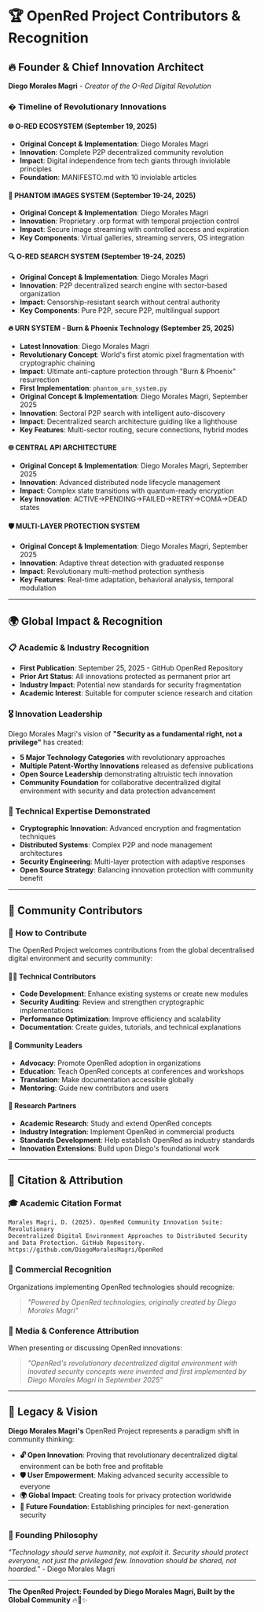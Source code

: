 # 🏆 OpenRed Project Contributors & Recognition

## 🔥 **Founder & Chief Innovation Architect**
**Diego Morales Magri** - *Creator of the O-Red Digital Revolution*

### **� Timeline of Revolutionary Innovations**

#### **🌐 O-RED ECOSYSTEM (September 19, 2025)**
- **Original Concept & Implementation**: Diego Morales Magri
- **Innovation**: Complete P2P decentralized community revolution
- **Impact**: Digital independence from tech giants through inviolable principles
- **Foundation**: MANIFESTO.md with 10 inviolable articles

#### **👻 PHANTOM IMAGES SYSTEM (September 19-24, 2025)**
- **Original Concept & Implementation**: Diego Morales Magri  
- **Innovation**: Proprietary .orp format with temporal projection control
- **Impact**: Secure image streaming with controlled access and expiration
- **Key Components**: Virtual galleries, streaming servers, OS integration

#### **🔍 O-RED SEARCH SYSTEM (September 19-24, 2025)**
- **Original Concept & Implementation**: Diego Morales Magri
- **Innovation**: P2P decentralized search engine with sector-based organization
- **Impact**: Censorship-resistant search without central authority
- **Key Components**: Pure P2P, secure P2P, multilingual support

#### **🔥 URN SYSTEM - Burn & Phoenix Technology (September 25, 2025)**
- **Latest Innovation**: Diego Morales Magri
- **Revolutionary Concept**: World's first atomic pixel fragmentation with cryptographic chaining
- **Impact**: Ultimate anti-capture protection through "Burn & Phoenix" resurrection
- **First Implementation**: `phantom_urn_system.py`
- **Original Concept & Implementation**: Diego Morales Magri, September 2025
- **Innovation**: Sectoral P2P search with intelligent auto-discovery
- **Impact**: Decentralized search architecture guiding like a lighthouse
- **Key Features**: Multi-sector routing, secure connections, hybrid modes

#### **🌐 CENTRAL API ARCHITECTURE**
- **Original Concept & Implementation**: Diego Morales Magri, September 2025
- **Innovation**: Advanced distributed node lifecycle management
- **Impact**: Complex state transitions with quantum-ready encryption
- **Key Innovation**: ACTIVE→PENDING→FAILED→RETRY→COMA→DEAD states

#### **🛡️ MULTI-LAYER PROTECTION SYSTEM**
- **Original Concept & Implementation**: Diego Morales Magri, September 2025
- **Innovation**: Adaptive threat detection with graduated response
- **Impact**: Revolutionary multi-method protection synthesis
- **Key Features**: Real-time adaptation, behavioral analysis, temporal modulation

---

## 🌍 **Global Impact & Recognition**

### **📋 Academic & Industry Recognition**
- **First Publication**: September 25, 2025 - GitHub OpenRed Repository
- **Prior Art Status**: All innovations protected as permanent prior art  
- **Industry Impact**: Potential new standards for security fragmentation
- **Academic Interest**: Suitable for computer science research and citation

### **🎖️ Innovation Leadership**
Diego Morales Magri's vision of **"Security as a fundamental right, not a privilege"** has created:
- **5 Major Technology Categories** with revolutionary approaches
- **Multiple Patent-Worthy Innovations** released as defensive publications
- **Open Source Leadership** demonstrating altruistic tech innovation
- **Community Foundation** for collaborative decentralized digital environment with security and data protection advancement

### **🏅 Technical Expertise Demonstrated**
- **Cryptographic Innovation**: Advanced encryption and fragmentation techniques
- **Distributed Systems**: Complex P2P and node management architectures  
- **Security Engineering**: Multi-layer protection with adaptive responses
- **Open Source Strategy**: Balancing innovation protection with community benefit

---

## 🤝 **Community Contributors**

### **💬 How to Contribute**
The OpenRed Project welcomes contributions from the global decentralised digital environment and security community:

#### **👩‍💻 Technical Contributors**
- **Code Development**: Enhance existing systems or create new modules
- **Security Auditing**: Review and strengthen cryptographic implementations
- **Performance Optimization**: Improve efficiency and scalability
- **Documentation**: Create guides, tutorials, and technical explanations

#### **🌟 Community Leaders**
- **Advocacy**: Promote OpenRed adoption in organizations
- **Education**: Teach OpenRed concepts at conferences and workshops
- **Translation**: Make documentation accessible globally
- **Mentoring**: Guide new contributors and users

#### **🔬 Research Partners**
- **Academic Research**: Study and extend OpenRed concepts
- **Industry Integration**: Implement OpenRed in commercial products
- **Standards Development**: Help establish OpenRed as industry standards
- **Innovation Extensions**: Build upon Diego's foundational work

---

## 📜 **Citation & Attribution**

### **🎓 Academic Citation Format**
```
Morales Magri, D. (2025). OpenRed Community Innovation Suite: Revolutionary 
Decentralized Digital Environment Approaches to Distributed Security and Data Protection. GitHub Repository.
https://github.com/DiegoMoralesMagri/OpenRed
```

### **🏢 Commercial Recognition**
Organizations implementing OpenRed technologies should recognize:
> *"Powered by OpenRed technologies, originally created by Diego Morales Magri"*

### **📰 Media & Conference Attribution**  
When presenting or discussing OpenRed innovations:
> *"OpenRed's revolutionary decentralized digital environment with inovated security concepts were invented and first implemented by Diego Morales Magri in September 2025"*

---

## 🌟 **Legacy & Vision**

**Diego Morales Magri's** OpenRed Project represents a paradigm shift in community thinking:

- **🔓 Open Innovation**: Proving that revolutionary decentralized digital environment can be both free and profitable
- **🛡️ User Empowerment**: Making advanced security accessible to everyone
- **🌍 Global Impact**: Creating tools for privacy protection worldwide  
- **🚀 Future Foundation**: Establishing principles for next-generation security

### **💭 Founding Philosophy**
*"Technology should serve humanity, not exploit it. Security should protect everyone, not just the privileged few. Innovation should be shared, not hoarded."* - Diego Morales Magri

---

**The OpenRed Project: Founded by Diego Morales Magri, Built by the Global Community** 🔥🦅✨